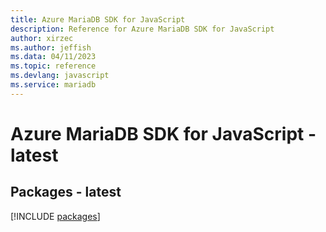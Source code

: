 ```yaml
---
title: Azure MariaDB SDK for JavaScript
description: Reference for Azure MariaDB SDK for JavaScript
author: xirzec
ms.author: jeffish
ms.data: 04/11/2023
ms.topic: reference
ms.devlang: javascript
ms.service: mariadb
---
```

# Azure MariaDB SDK for JavaScript - latest
## Packages - latest
[!INCLUDE [packages](mariadb-index.md)]